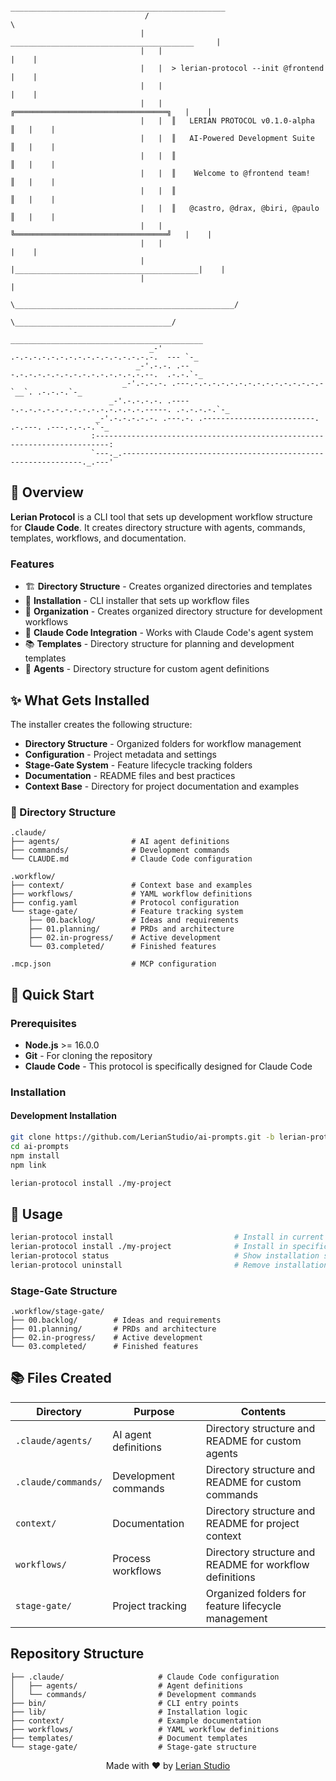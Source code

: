 ```
                               ________________________________________________
                              /                                                \
                             |    _________________________________________     |
                             |   |                                         |    |
                             |   |  > lerian-protocol --init @frontend     |    |
                             |   |                                         |    |
                             |   |  ╔══════════════════════════════════╗   |    |
                             |   |  ║   LERIAN PROTOCOL v0.1.0-alpha   ║   |    |
                             |   |  ║   AI-Powered Development Suite   ║   |    |
                             |   |  ║                                  ║   |    |
                             |   |  ║    Welcome to @frontend team!    ║   |    |
                             |   |  ║                                  ║   |    |
                             |   |  ║   @castro, @drax, @biri, @paulo  ║   |    |
                             |   |  ╚══════════════════════════════════╝   |    |
                             |   |                                         |    |
                             |   |_________________________________________|    |
                             |                                                  |
                              \_________________________________________________/
                                     \___________________________________/
                                  ___________________________________________
                               _-'    .-.-.-.-.-.-.-.-.-.-.-.-.-.-.-.-.  --- `-_
                            _-'.-.-. .---.-.-.-.-.-.-.-.-.-.-.-.-.-.-.--.  .-.-.`-_
                         _-'.-.-.-. .---.-.-.-.-.-.-.-.-.-.-.-.-.-.-.-`__`. .-.-.-.`-_
                      _-'.-.-.-.-. .-----.-.-.-.-.-.-.-.-.-.-.-.-.-.-.-----. .-.-.-.-.`-_
                   _-'.-.-.-.-.-. .---.-. .-------------------------. .-.---. .---.-.-.-.`-_
                  :-------------------------------------------------------------------------:
                  `---._.-------------------------------------------------------------._.---'
```

## 🎯 Overview

**Lerian Protocol** is a CLI tool that sets up development workflow structure for **Claude Code**.
It creates directory structure with agents, commands, templates, workflows, and documentation.

### Features

- 🏗️ **Directory Structure** - Creates organized directories and templates
- 🔧 **Installation** - CLI installer that sets up workflow files
- 📁 **Organization** - Creates organized directory structure for development workflows
- 🎯 **Claude Code Integration** - Works with Claude Code's agent system
- 📚 **Templates** - Directory structure for planning and development templates
- 🤖 **Agents** - Directory structure for custom agent definitions

## ✨ What Gets Installed

The installer creates the following structure:

- **Directory Structure** - Organized folders for workflow management
- **Configuration** - Project metadata and settings
- **Stage-Gate System** - Feature lifecycle tracking folders
- **Documentation** - README files and best practices
- **Context Base** - Directory for project documentation and examples

### 📁 Directory Structure

```
.claude/
├── agents/                # AI agent definitions
├── commands/              # Development commands
└── CLAUDE.md              # Claude Code configuration

.workflow/
├── context/               # Context base and examples
├── workflows/             # YAML workflow definitions
├── config.yaml            # Protocol configuration
└── stage-gate/            # Feature tracking system
    ├── 00.backlog/        # Ideas and requirements
    ├── 01.planning/       # PRDs and architecture
    ├── 02.in-progress/    # Active development
    └── 03.completed/      # Finished features

.mcp.json                  # MCP configuration
```

## 🚀 Quick Start

### Prerequisites

- **Node.js** >= 16.0.0
- **Git** - For cloning the repository
- **Claude Code** - This protocol is specifically designed for Claude Code

### Installation

#### Development Installation

```bash
git clone https://github.com/LerianStudio/ai-prompts.git -b lerian-protocol
cd ai-prompts
npm install
npm link

lerian-protocol install ./my-project
```

## 📖 Usage

```bash
lerian-protocol install                           # Install in current directory
lerian-protocol install ./my-project              # Install in specific directory
lerian-protocol status                            # Show installation status
lerian-protocol uninstall                         # Remove installation
```

### Stage-Gate Structure

```
.workflow/stage-gate/
├── 00.backlog/        # Ideas and requirements
├── 01.planning/       # PRDs and architecture
├── 02.in-progress/    # Active development
└── 03.completed/      # Finished features
```

## 📚 Files Created

| Directory           | Purpose              | Contents                                                |
| ------------------- | -------------------- | ------------------------------------------------------- |
| `.claude/agents/`   | AI agent definitions | Directory structure and README for custom agents        |
| `.claude/commands/` | Development commands | Directory structure and README for custom commands      |
| `context/`          | Documentation        | Directory structure and README for project context      |
| `workflows/`        | Process workflows    | Directory structure and README for workflow definitions |
| `stage-gate/`       | Project tracking     | Organized folders for feature lifecycle management      |

## Repository Structure

```
├── .claude/                     # Claude Code configuration
│   ├── agents/                  # Agent definitions
│   └── commands/                # Development commands
├── bin/                         # CLI entry points
├── lib/                         # Installation logic
├── context/                     # Example documentation
├── workflows/                   # YAML workflow definitions
├── templates/                   # Document templates
└── stage-gate/                  # Stage-gate structure
```

<div align="center">
    <p>Made with ❤️ by <a href="https://github.com/LerianStudio">Lerian Studio</a></p>
</div>
